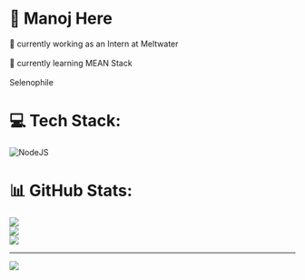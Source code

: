 # 💫 Manoj Here

🔭 currently working as an Intern at Meltwater<br><br>🌱 currently learning MEAN Stack<br><br> Selenophile


# 💻 Tech Stack:
![NodeJS](https://img.shields.io/badge/node.js-6DA55F?style=for-the-badge&logo=node.js&logoColor=white)
# 📊 GitHub Stats:
![](https://github-readme-stats.vercel.app/api?username=Manojbms&theme=gruvbox&hide_border=false&include_all_commits=false&count_private=false)<br/>
![](https://github-readme-streak-stats.herokuapp.com/?user=Manojbms&theme=gruvbox&hide_border=false)<br/>
![](https://github-readme-stats.vercel.app/api/top-langs/?username=Manojbms&theme=gruvbox&hide_border=false&include_all_commits=false&count_private=false&layout=compact)

---
[![](https://visitcount.itsvg.in/api?id=Manojbms&icon=0&color=0)](https://visitcount.itsvg.in)

<!-- Proudly created with GPRM ( https://gprm.itsvg.in ) -->
